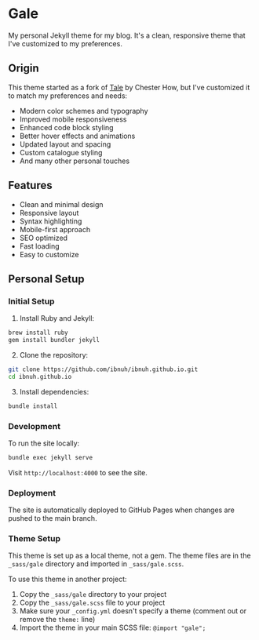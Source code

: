 # Gale

My personal Jekyll theme for my blog. It's a clean, responsive theme that I've customized to my preferences.

## Origin

This theme started as a fork of [Tale](https://github.com/chesterhow/tale) by Chester How, but I've customized it to match my preferences and needs:

- Modern color schemes and typography
- Improved mobile responsiveness
- Enhanced code block styling
- Better hover effects and animations
- Updated layout and spacing
- Custom catalogue styling
- And many other personal touches

## Features

- Clean and minimal design
- Responsive layout
- Syntax highlighting
- Mobile-first approach
- SEO optimized
- Fast loading
- Easy to customize

## Personal Setup

### Initial Setup

1. Install Ruby and Jekyll:
```bash
brew install ruby
gem install bundler jekyll
```

2. Clone the repository:
```bash
git clone https://github.com/ibnuh/ibnuh.github.io.git
cd ibnuh.github.io
```

3. Install dependencies:
```bash
bundle install
```

### Development

To run the site locally:
```bash
bundle exec jekyll serve
```

Visit `http://localhost:4000` to see the site.

### Deployment

The site is automatically deployed to GitHub Pages when changes are pushed to the main branch.

### Theme Setup

This theme is set up as a local theme, not a gem. The theme files are in the `_sass/gale` directory and imported in `_sass/gale.scss`.

To use this theme in another project:
1. Copy the `_sass/gale` directory to your project
2. Copy the `_sass/gale.scss` file to your project
3. Make sure your `_config.yml` doesn't specify a theme (comment out or remove the `theme:` line)
4. Import the theme in your main SCSS file: `@import "gale";`